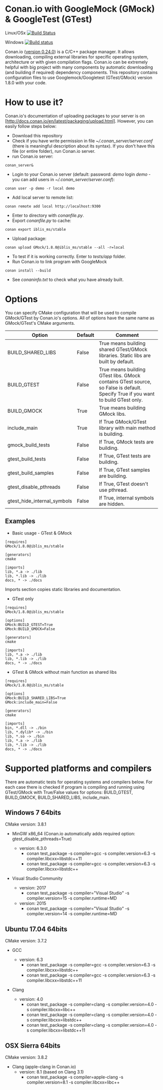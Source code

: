 # Conan.io with GoogleMock (GMock) & GoogleTest (GTest)

Linux/OSx
[![Build Status](https://travis-ci.org/iblis-ms/conan_gmock.svg?branch=master)](https://travis-ci.org/iblis-ms/conan_gmock)

Windows
[![Build status](https://ci.appveyor.com/api/projects/status/github/iblis-ms/conan_gmock?branch=master&svg=true)](https://ci.appveyor.com/project/iblis-ms/conan-gmock)


Conan.io ([version 0.24.0](https://www.conan.io/downloads)) is a C/C++ package manager. It allows downloading, compiling external libraries for specific operating system, architecture or with given compilation flags. Conan.io can be extremely helpful with big project with many components by automatic downloading (and building if required) dependency components.
This repository contains configuration files to use Googlemock/Googletest (GTest/GMock) version 1.8.0 with your code. 

# How to use it?

Conan.io's documentation of uploading packages to your server is on [http://docs.conan.io/en/latest/packaging/upload.html].
However, you can easily follow steps below:
* Download this repository
* Check if you have write permission in file *~/.conan_server/server.conf* (there is meaningful description about its syntax). If you don't have this file (or entire folder), run Conan.io server.
* run Conan.io server: 
```
conan_server&
```
* Login to your Conan.io server (default: password: *demo* login *demo* - you can add users in *~/.conan_server/server.conf*):
```
conan user -p demo -r local demo
```
* Add local server to remote list:
```
conan remote add local http://localhost:9300
```
* Enter to directory with *conanfile.py*.
* Export *conanfile.py* to cache:
```
conan export iblis_ms/stable
```
* Upload package:
```
conan upload GMock/1.8.0@iblis_ms/stable --all -r=local
```
* To test if it is working correctly. Enter to *tests/app* folder.
* Run Conan.io to link program with GoogleMock
```
conan install --build
```
* See *conaninfo.txt* to check what you have already built.

# Options
You can specify CMake configuration that will be used to compile GMock/GTest by Conan.io's options. All of options have the same name as GMock/GTest's CMake arguments.

| Option | Default | Comment |
|--------|---------|---------|
| BUILD_SHARED_LIBS | False | True means building shared GTest/GMock libraries. Static libs are built by default. |
| BUILD_GTEST | False | True means building GTest libs. GMock contains GTest source, so False is default. Specify True if you want to build GTest only. |
| BUILD_GMOCK | True | True means building GMock libs. |
| include_main | True | If True GMock/GTest library with main method is building. |
| gmock_build_tests | False | If True, GMock tests are building. |
| gtest_build_tests | False | If True, GTest tests are building. |
| gtest_build_samples | False | If True, GTest samples are building. |
| gtest_disable_pthreads | False | If True, GTest doesn't use pthread. |
| gtest_hide_internal_symbols | False | If True, internal symbols are hidden. |

## Examples
* Basic usage - GTest & GMock
```
[requires]
GMock/1.8.0@iblis_ms/stable

[generators]
cmake

[imports]
lib, *.a -> ./lib
lib, *.lib -> ./lib
docs, * -> ./docs
```
Imports section copies static libraries and documentation.

* GTest only
```
[requires]
GMock/1.8.0@iblis_ms/stable

[options]
GMock:BUILD_GTEST=True
GMock:BUILD_GMOCK=False

[generators]
cmake

[imports]
lib, *.a -> ./lib
lib, *.lib -> ./lib
docs, * -> ./docs
```

* GTest & GMock without main function as shared libs
```
[requires]
GMock/1.8.0@iblis_ms/stable

[options]
GMock:BUILD_SHARED_LIBS=True
GMock:include_main=False

[generators]
cmake

[imports]
bin, *.dll -> ./bin
lib, *.dylib* -> ./bin
lib, *.so -> ./bin
lib, *.a -> ./lib
lib, *.lib -> ./lib
docs, * -> ./docs
```

# Supported platforms and compilers
There are automatic tests for operating systems and compilers below. For each case there is checked if program is compiling and running using GTest/GMock with True/False values for options:  BUILD_GTEST, BUILD_GMOCK, BUILD_SHARED_LIBS, include_main.

## Windows 7 64bits

CMake version: 3.8.1

* MinGW x86_64 (Conan.io automatically adds required option: gtest_disable_pthreads=True)
  * version: 6.3.0
    - conan test_package -s compiler=gcc -s compiler.version=6.3 -s compiler.libcxx=libstdc++11
    - conan test_package -s compiler=gcc -s compiler.version=6.3 -s compiler.libcxx=libstdc++
    
* Visual Studio Community 
  * version: 2017
    - conan test_package -s compiler="Visual Studio" -s compiler.version=15 -s compiler.runtime=MD
  * version: 2015
    - conan test_package -s compiler="Visual Studio" -s compiler.version=14 -s compiler.runtime=MD

## Ubuntu 17.04 64bits

CMake version: 3.7.2

* GCC
  * version: 6.3
    - conan test_package -s compiler=gcc -s compiler.version=6.3 -s compiler.libcxx=libstdc++
    - conan test_package -s compiler=gcc -s compiler.version=6.3 -s compiler.libcxx=libstdc++11

* Clang
  * version: 4.0
    - conan test_package -s compiler=clang -s compiler.version=4.0 -s compiler.libcxx=libc++
    - conan test_package -s compiler=clang -s compiler.version=4.0 -s compiler.libcxx=libstdc++
    - conan test_package -s compiler=clang -s compiler.version=4.0 -s compiler.libcxx=libstdc++11

## OSX Sierra 64bits

CMake version: 3.8.2

* Clang (apple-clang in Conan.io)
  * version: 8.1 (based on Clang 3.1)
    - conan test_package -s compiler=apple-clang -s compiler.version=8.1 -s compiler.libcxx=libc++
